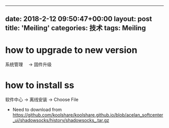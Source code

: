 
---
date: 2018-2-12 09:50:47+00:00
layout: post
title: 'Meiling'
categories: 技术
tags:  Meiling
---

# how to upgrade to new version

系统管理 　->  固件升级　

# how to install ss

软件中心 -> 离线安装 -> Choose File

* Need to download from 
https://github.com/koolshare/koolshare.github.io/blob/acelan_softcenter_ui/shadowsocks/history/shadowsocks_.tar.gz


